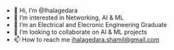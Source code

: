 - 👋 Hi, I’m @Ihalagedara
- 👀 I’m interested in Networking, AI & ML
- 🌱 I’m an Electrical and Elecronic Engineering Graduate
- 💞️ I’m looking to collaborate on AI & ML projects
- 📫 How to reach me ihalagedara.shamil@gmail.com

<!---
Ihalagedara/Ihalagedara is a ✨ special ✨ repository because its `README.md` (this file) appears on your GitHub profile.
You can click the Preview link to take a look at your changes.
--->
